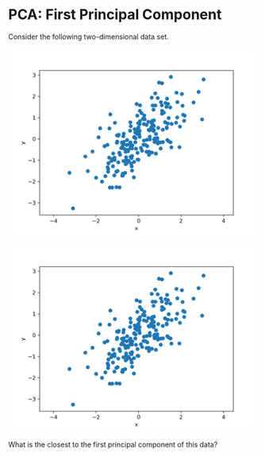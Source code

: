 # PCA: First Principal Component

Consider the following two-dimensional data set.

![A Gaussian distribution of data](gaussian_rotated.png)

<img src="gaussian_rotated.png" style="max-width:100%">

What is the closest to the first principal component of this data?
